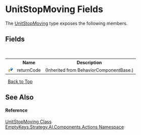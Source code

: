 # UnitStopMoving Fields
 

The <a href="T_EmptyKeys_Strategy_AI_Components_Actions_UnitStopMoving">UnitStopMoving</a> type exposes the following members.


## Fields
&nbsp;<table><tr><th></th><th>Name</th><th>Description</th></tr><tr><td>![Protected field](media/protfield.gif "Protected field")</td><td>returnCode</td><td> (Inherited from BehaviorComponentBase.)</td></tr></table>&nbsp;
<a href="#unitstopmoving-fields">Back to Top</a>

## See Also


#### Reference
<a href="T_EmptyKeys_Strategy_AI_Components_Actions_UnitStopMoving">UnitStopMoving Class</a><br /><a href="N_EmptyKeys_Strategy_AI_Components_Actions">EmptyKeys.Strategy.AI.Components.Actions Namespace</a><br />
